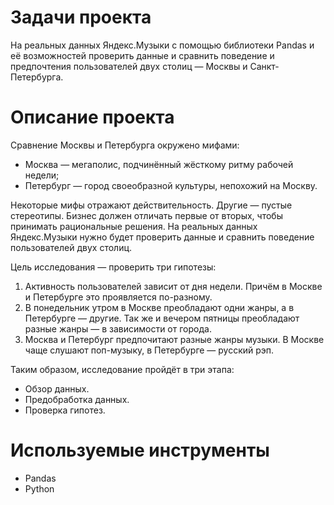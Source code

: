 # Задачи проекта 
На реальных данных Яндекс.Музыки c помощью библиотеки Pandas и её возможностей проверить данные и сравнить поведение и предпочтения пользователей двух столиц — Москвы и Санкт-Петербурга.
# Описание проекта 
Сравнение Москвы и Петербурга окружено мифами:

  - Москва — мегаполис, подчинённый жёсткому ритму рабочей недели;
  - Петербург — город своеобразной культуры, непохожий на Москву.

Некоторые мифы отражают действительность. Другие — пустые стереотипы. Бизнес должен отличать первые от вторых, чтобы принимать рациональные решения. На реальных данных Яндекс.Музыки нужно будет проверить данные и сравнить поведение пользователей двух столиц.

Цель исследования — проверить три гипотезы:

  1. Активность пользователей зависит от дня недели. Причём в Москве и Петербурге это проявляется по-разному.
  2. В понедельник утром в Москве преобладают одни жанры, а в Петербурге — другие. Так же и вечером пятницы преобладают разные жанры — в зависимости от города.
  3. Москва и Петербург предпочитают разные жанры музыки. В Москве чаще слушают поп-музыку, в Петербурге — русский рэп.

Таким образом, исследование пройдёт в три этапа:
  - Обзор данных.
  - Предобработка данных.
  - Проверка гипотез.

# Используемые инструменты
- Pandas
- Python
